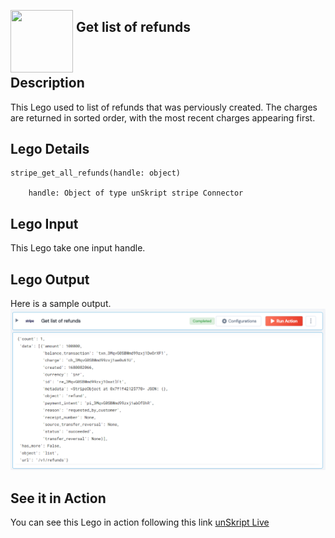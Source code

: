 [<img align="left" src="https://unskript.com/assets/favicon.png" width="100" height="100" style="padding-right: 5px">](https://unskript.com/assets/favicon.png) 
<h2>Get list of refunds</h2>

<br>

## Description
This Lego used to list of refunds that was perviously created. The
        charges are returned in sorted order, with the most recent charges appearing first.


## Lego Details

    stripe_get_all_refunds(handle: object)

        handle: Object of type unSkript stripe Connector

## Lego Input
This Lego take one input handle.

## Lego Output
Here is a sample output.
<img src="./1.png">

## See it in Action

You can see this Lego in action following this link [unSkript Live](https://us.app.unskript.io)